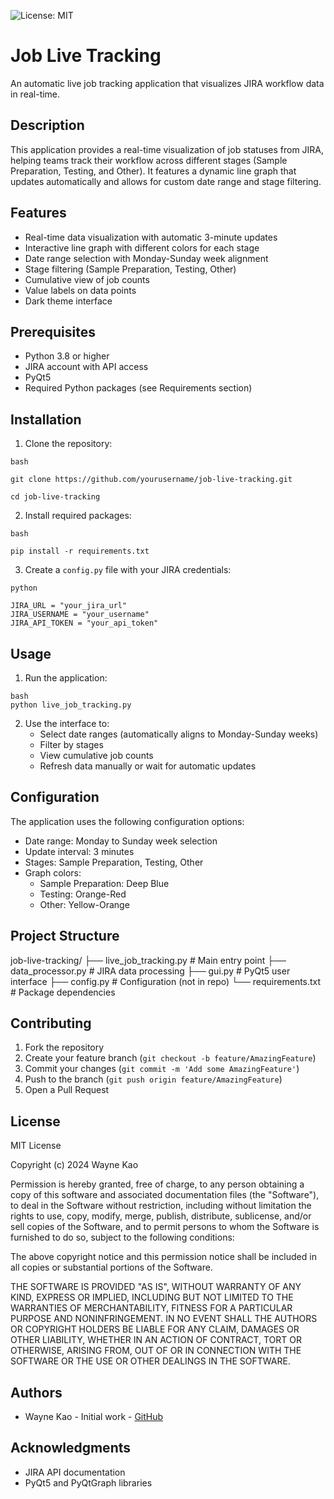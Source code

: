 ![License: MIT](https://img.shields.io/badge/License-MIT-yellow.svg)

# Job Live Tracking

An automatic live job tracking application that visualizes JIRA workflow data in real-time.

## Description

This application provides a real-time visualization of job statuses from JIRA, helping teams track their workflow across different stages (Sample Preparation, Testing, and Other). It features a dynamic line graph that updates automatically and allows for custom date range and stage filtering.

## Features

- Real-time data visualization with automatic 3-minute updates
- Interactive line graph with different colors for each stage
- Date range selection with Monday-Sunday week alignment
- Stage filtering (Sample Preparation, Testing, Other)
- Cumulative view of job counts
- Value labels on data points
- Dark theme interface

## Prerequisites

- Python 3.8 or higher
- JIRA account with API access
- PyQt5
- Required Python packages (see Requirements section)

## Installation

1. Clone the repository:
```
bash

git clone https://github.com/yourusername/job-live-tracking.git

cd job-live-tracking
```
2. Install required packages:
```
bash

pip install -r requirements.txt
```
3. Create a `config.py` file with your JIRA credentials:
```
python

JIRA_URL = "your_jira_url"
JIRA_USERNAME = "your_username"
JIRA_API_TOKEN = "your_api_token"
```

## Usage

1. Run the application:
```
bash
python live_job_tracking.py
```
2. Use the interface to:
   - Select date ranges (automatically aligns to Monday-Sunday weeks)
   - Filter by stages
   - View cumulative job counts
   - Refresh data manually or wait for automatic updates

## Configuration

The application uses the following configuration options:
- Date range: Monday to Sunday week selection
- Update interval: 3 minutes
- Stages: Sample Preparation, Testing, Other
- Graph colors:
  - Sample Preparation: Deep Blue
  - Testing: Orange-Red
  - Other: Yellow-Orange

## Project Structure
job-live-tracking/ 
├── live_job_tracking.py # Main entry point 
├── data_processor.py # JIRA data processing 
├── gui.py # PyQt5 user interface 
├── config.py # Configuration (not in repo) 
└── requirements.txt # Package dependencies 

## Contributing

1. Fork the repository
2. Create your feature branch (`git checkout -b feature/AmazingFeature`)
3. Commit your changes (`git commit -m 'Add some AmazingFeature'`)
4. Push to the branch (`git push origin feature/AmazingFeature`)
5. Open a Pull Request

## License

MIT License

Copyright (c) 2024 Wayne Kao

Permission is hereby granted, free of charge, to any person obtaining a copy
of this software and associated documentation files (the "Software"), to deal
in the Software without restriction, including without limitation the rights
to use, copy, modify, merge, publish, distribute, sublicense, and/or sell
copies of the Software, and to permit persons to whom the Software is
furnished to do so, subject to the following conditions:

The above copyright notice and this permission notice shall be included in all
copies or substantial portions of the Software.

THE SOFTWARE IS PROVIDED "AS IS", WITHOUT WARRANTY OF ANY KIND, EXPRESS OR
IMPLIED, INCLUDING BUT NOT LIMITED TO THE WARRANTIES OF MERCHANTABILITY,
FITNESS FOR A PARTICULAR PURPOSE AND NONINFRINGEMENT. IN NO EVENT SHALL THE
AUTHORS OR COPYRIGHT HOLDERS BE LIABLE FOR ANY CLAIM, DAMAGES OR OTHER
LIABILITY, WHETHER IN AN ACTION OF CONTRACT, TORT OR OTHERWISE, ARISING FROM,
OUT OF OR IN CONNECTION WITH THE SOFTWARE OR THE USE OR OTHER DEALINGS IN THE
SOFTWARE.

## Authors

- Wayne Kao - Initial work - [GitHub](https://github.com/me60714)

## Acknowledgments

- JIRA API documentation
- PyQt5 and PyQtGraph libraries